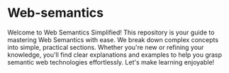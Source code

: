 # Web-semantics
Welcome to Web Semantics Simplified! This repository is your guide to mastering Web Semantics with ease. We break down complex concepts into simple, practical sections. Whether you're new or refining your knowledge, you'll find clear explanations and examples to help you grasp semantic web technologies effortlessly. Let's make learning enjoyable!
